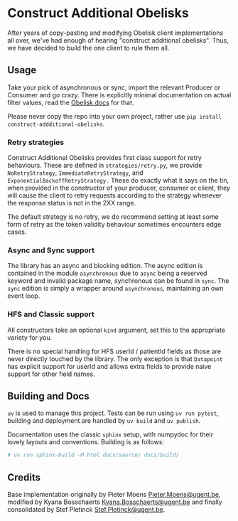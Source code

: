 # Construct Additional Obelisks

After years of copy-pasting and modifying Obelisk client implementations all over,
we've had enough of hearing "construct additional obelisks".
Thus, we have decided to build the one client to rule them all.

## Usage

Take your pick of asynchronous or sync,
import the relevant Producer or Consumer and go crazy.
There is explicitly minimal documentation on actual filter values,
read the [Obelisk docs](https://obelisk.docs.apiary.io/) for that.

Please never copy the repo into your own project,
rather use `pip install construct-addditional-obelisks`.

### Retry strategies

Construct Additional Obelisks provides first class support for retry behaviours.
These are defined in `strategies/retry.py`,
we provide `NoRetryStrategy`, `ImmediateRetryStrategy`, 
and `ExponentialBackoffRetryStrategy.`
These do exactly what it says on the tin,
when provided in the constructor of your producer, consumer or client,
they will cause the client to retry requests according to the strategy
whenever the response status is not in the 2XX range.

The default strategy is no retry,
we do recommend setting at least some form of retry
as the token validity behaviour sometimes encounters edge cases.

### Async and Sync support

The library has an async and blocking edition.
The async edition is contained in the module `asynchronous` 
due to `async` being a reserved keyword and invalid package name,
synchronous can be found in `sync`. 
The `sync` edition is simply a wrapper around `asynchronous`, 
maintaining an own event loop.

### HFS and Classic support

All constructors take an optional `kind` argument,
set this to the appropriate variety for you.

There is no special handling for HFS userId / patientId fields as those are never
directly touched by the library.
The only exception is that `Datapoint` has explicit support for userId
and allows extra fields to provide naive support for other field names.

## Building and Docs

`uv` is used to manage this project.
Tests can be run using `uv run pytest`, building and deployment are handled by `uv build` and `uv publish`.

Documentation uses the classic `sphinx` setup, with numpydoc for their lovely layouts and conventions.
Building is as follows:

``` sh
# uv run sphinx-build -M html docs/source/ docs/build/
```

## Credits

Base implementation originally by Pieter Moens <Pieter.Moens@ugent.be>,
modified by Kyana Bosschaerts <Kyana.Bosschaerts@ugent.be>
and finally consolidated by Stef Pletinck <Stef.Pletinck@ugent.be>.

